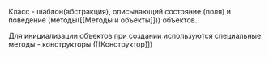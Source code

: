 Класс - шаблон(абстракция), описывающий состояние (поля) и поведение (методы([[Методы и объекты]])) объектов. 

Для инициализации объектов при создании используются специальные методы - конструкторы ([[Конструктор]])